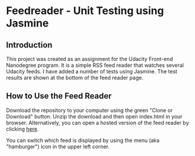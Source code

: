 # Feedreader - Unit Testing using Jasmine

## Introduction

This project was created as an assignment for the Udacity Front-end Nanodegree program. It is a simple RSS feed reader that watches several Udacity feeds. I have added a number of tests using Jasmine. The test results are shown at the bottom of the feed reader page.

## How to Use the Feed Reader

Download the repository to your computer using the green "Clone or Download" button. Unzip the download and then open index.html in your browser. Alternatively, you can open a hosted version of the feed reader by clicking [here](https://kimhastings.github.io/feedreader/).

You can switch which feed is displayed by using the menu (aka "hamburger") icon in the upper left corner.